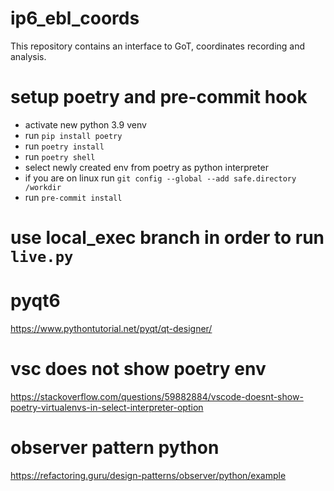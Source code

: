 # ip6_ebl_coords
This repository contains an interface to GoT, coordinates recording and analysis.

# setup poetry and pre-commit hook
- activate new python 3.9 venv
- run `pip install poetry`
- run `poetry install`
- run `poetry shell`
- select newly created env from poetry as python interpreter
- if you are on linux run `git config --global --add safe.directory /workdir`
- run `pre-commit install`

# use local_exec branch in order to run `live.py`

# pyqt6
https://www.pythontutorial.net/pyqt/qt-designer/

# vsc does not show poetry env
https://stackoverflow.com/questions/59882884/vscode-doesnt-show-poetry-virtualenvs-in-select-interpreter-option

# observer pattern python
https://refactoring.guru/design-patterns/observer/python/example
